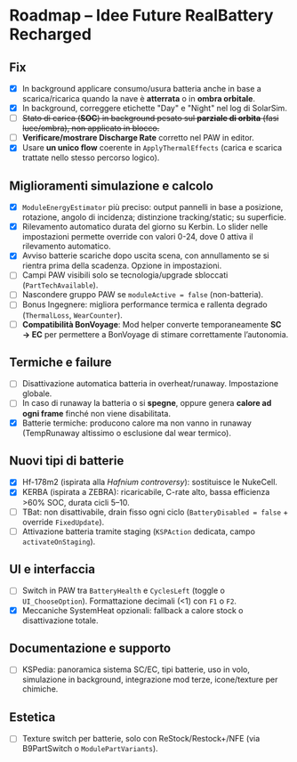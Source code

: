 # Roadmap – Idee Future RealBattery Recharged

## Fix
- [x] In background applicare consumo/usura batteria anche in base a scarica/ricarica quando la nave è **atterrata** o in **ombra orbitale**.
- [x] In background, correggere etichette "Day" e "Night" nel log di SolarSim.
- [ ] ~~Stato di carica (**SOC**) in background pesato sul **parziale di orbita** (fasi luce/ombra), non applicato in blocco.~~
- [ ] **Verificare/mostrare Discharge Rate** corretto nel PAW in editor.
- [x] Usare **un unico flow** coerente in `ApplyThermalEffects` (carica e scarica trattate nello stesso percorso logico).

## Miglioramenti simulazione e calcolo
- [x] `ModuleEnergyEstimator` più preciso: output pannelli in base a posizione, rotazione, angolo di incidenza; distinzione tracking/static; su superficie.
- [x] Rilevamento automatico durata del giorno su Kerbin. Lo slider nelle impostazioni permette override con valori 0-24, dove 0 attiva il rilevamento automatico.
- [x] Avviso batterie scariche dopo uscita scena, con annullamento se si rientra prima della scadenza. Opzione in impostazioni.
- [ ] Campi PAW visibili solo se tecnologia/upgrade sbloccati (`PartTechAvailable`).
- [ ] Nascondere gruppo PAW se `moduleActive = false` (non-batteria).
- [ ] Bonus Ingegnere: migliora performance termica e rallenta degrado (`ThermalLoss`, `WearCounter`).
- [ ] **Compatibilità BonVoyage**: Mod helper converte temporaneamente **SC → EC** per permettere a BonVoyage di stimare correttamente l’autonomia.

## Termiche e failure
- [ ] Disattivazione automatica batteria in overheat/runaway. Impostazione globale.
- [ ] In caso di runaway la batteria o si **spegne**, oppure genera **calore ad ogni frame** finché non viene disabilitata.
- [x] Batterie termiche: producono calore ma non vanno in runaway (TempRunaway altissimo o esclusione dal wear termico).

## Nuovi tipi di batterie
- [x] Hf-178m2 (ispirata alla _Hafnium controversy_): sostituisce le NukeCell.
- [x] KERBA (ispirata a ZEBRA): ricaricabile, C-rate alto, bassa efficienza >60% SOC, durata cicli 5–10.
- [ ] TBat: non disattivabile, drain fisso ogni ciclo (`BatteryDisabled = false` + override `FixedUpdate`).
- [ ] Attivazione batteria tramite staging (`KSPAction` dedicata, campo `activateOnStaging`).

## UI e interfaccia
- [ ] Switch in PAW tra `BatteryHealth` e `CyclesLeft` (toggle o `UI_ChooseOption`). Formattazione decimali (<1) con `F1` o `F2`.
- [x] Meccaniche SystemHeat opzionali: fallback a calore stock o disattivazione totale.

## Documentazione e supporto
- [ ] KSPedia: panoramica sistema SC/EC, tipi batterie, uso in volo, simulazione in background, integrazione mod terze, icone/texture per chimiche.

## Estetica
- [ ] Texture switch per batterie, solo con ReStock/Restock+/NFE (via B9PartSwitch o `ModulePartVariants`).

